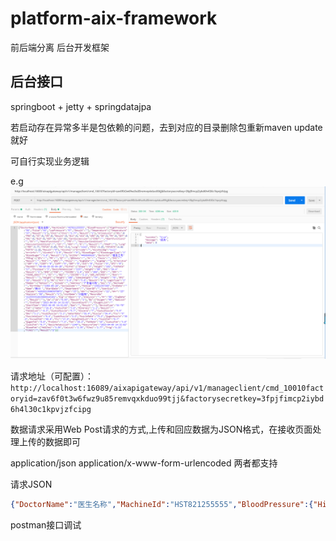 # platform-aix-framework
前后端分离 后台开发框架

## 后台接口

springboot + jetty + springdatajpa

若启动存在异常多半是包依赖的问题，去到对应的目录删除包重新maven update就好

可自行实现业务逻辑


e.g 
![eg1](https://github.com/SummerWindL/imgrepository/blob/master/platform-aix/application-json.png) 

请求地址（可配置）：```http://localhost:16089/aixapigateway/api/v1/manageclient/cmd_10010factoryid=zav6f0t3w6fwz9u85remvqxkduo99tjj&factorysecretkey=3fpjfimcp2iybd6h4l30c1kpvjzfcipg```

数据请求采用Web  Post请求的方式,上传和回应数据为JSON格式，在接收页面处理上传的数据即可

application/json
application/x-www-form-urlencoded
两者都支持

请求JSON  
```json 
{"DoctorName":"医生名称","MachineId":"HST821255555","BloodPressure":{"HighPressure":"96","Pulse":"65","LowPressure":"57","Result":""},"Temperature":{"Temperature":"37","Result":"1"},"Chol":{"Chol":"2.77","Result":"1"},"Urinalysis":{"BIL":0,"PRO":0,"VC":0,"CR":0,"Result":0,"GLU":0,"UCA":0,"URO":0,"SG":0,"PH":0,"NIT":0,"MAL":0,"BLD":0,"KET":0,"LEU":0},"Cardiovascular":{"CMBV":"","HeartFunction1":"","SV":"","HeartFunction2":"","TPR":"","VascularCondition1":"","VascularCondition2":"","CO":"","HOV":"","N":"","Result":"","PAWP":""},"Lung":{"PEF":5.77,"FEF25":5.69,"FVC":3.6,"Lung":"1112","FEV1":3.25,"FEF2575":4.02,"FEF75":2.16,"Result":"0"},"Alcohol":{"errcode":"","AlcoholImg":"null","errinfo":"","Alcohol":"2.0","Result":"0"},"BloodSugar":{"BloodsugarType":"1","BloodSugar":"3.8","Result":"1"},"UnitNo":"4450585525","DoctorId":"医生工号","PEEcg":{"QTc":"","PR":"","QT":"","QRSAxis":"","Hr":"","TAxis":"","SV1":"","Result":"","RV5":"","QRS":"","PAxis":"","EcgData":"","EcgImg":""},"ArteryAve":{"SBP":"0","CSBP":"0","CAPP":"0","DBP":"0","AVI":"0","Pulse":"0","API":"0"},"MacAddr":"00-06-55-55-0A-2B","MinFat":{"Shape":"3","Height":"182","FatRate":"17","Physique":"3","BasicMetabolism":"1157","Weight":"80","Bmi":"24.4","Result":"1"},"BMD":{"PAB":"","TSCORE":"2.0","SOS":"300","EOA":"","RRF":"","YOUNG_ADULT":"","OI":"","BQI":"","ZSCORE":"2.2","AGE_MATCHED":"","BUA":"","Result":""},"Height":{"Height":"180","IdealWeight":"74","Weight":"70","BMI":"22","Result":"2"},"Hb":{"Hct":"6.0","Hb":"5.0","Result":"0"},"LoginType":"1","Member":{"Nation":"","IcCode":"","Address":"广东省XX市","Sex":"1","BarCode":"","Birthday":"1989-09-28","SocialCode":"","Mobile":"15811397368","EndDate":"","Name":"陈XX ","StartDate":"","Department":"","UserID":"","UserIcon":"","IdCode":"420102199003078071","Age":"25"},"Whr":{"Waistline":"22","Whr":"25","Hipline":"88","Result":"1"},"UnitName":"XX医院","RecordNo":"2125555520150409143202","Ecg":{"nGain":"2","Analysis":"","Hr":"88","EcgData":"","Result":""},"Ua":{"Ua":"0.54","Result":"1"},"Bo":{"Oxygen":"99","BpmList":"","EndTime":"2015-04-09 14:32:02","SecondCount":"","OxygenList":"","StartTime":"2015-04-09 14:32:02","Bpm":"","Result":""},"DeviceType":"SK-T8","Fat":{"Water":"26.8","YoutuiFat":"3.0","Minerals":"1.2","Result":"","FatAdjust":"-0.3","ZuotuiMuscle":"9.7","Viscera":"7","YoutuiMuscle":"9.9","Bmc":"3.1","YoubiMuscle":"3.1","WaterRate":"36.4","Muscle":"34.4","Foc":"9","MuscleAdjust":"0.4","ZuobiMuscle":"2.9","MuscleRate":"75.2","QuganMuscle":"30.9","ExceptFat":"49.8","Fic":"17.8","WeightAdjust":"0.1","YoubiFat":"0.7","QuganFat":"8.0","Protein":"7.6","Fat":"26.2","FatRate":"16","ZuotuiFat":"3.0","ZuobiFat":"0.7","BasicMetabolism":"1140"},"MeasureTime":"2015-04-09 14:32:02","BloodFat":{"HdlChol":"3.56","CalcLdl":"2.35","TChol":"2.77","Trig":"4.21","TcHdl":"","Result":"1"}}
```
postman接口调试

